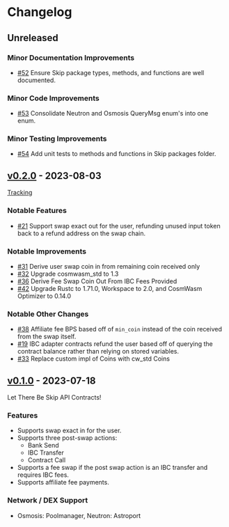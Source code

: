 <!--
Guiding Principles:

Changelogs are for humans, not machines.
There should be an entry for every single version.
The same types of changes should be grouped.
Versions and sections should be linkable.
The latest version comes first.
The release date of each version is displayed.
Mention whether you follow Semantic Versioning.

Usage:

Change log entries are to be added to the Unreleased section under the
appropriate stanza (see below). Each entry should ideally include a tag and
the Github issue reference in the following format:

* (<tag>) \#<issue-number> message

The issue numbers will later be link-ified during the release process so you do
not have to worry about including a link manually, but you can if you wish.

Types of changes (Stanzas):

"Features" for new features.
"Improvements" for changes in existing functionality.
"Deprecated" for soon-to-be removed features.
"Bug Fixes" for any bug fixes.
"API Breaking" for breaking exported APIs used by developers building on SDK.
Ref: https://keepachangelog.com/en/1.0.0/
-->

# Changelog

## Unreleased

### Minor Documentation Improvements
- [#52](https://github.com/skip-mev/skip-api-contracts/pull/52) Ensure Skip package types, methods, and functions are well documented.

### Minor Code Improvements
- [#53](https://github.com/skip-mev/skip-api-contracts/pull/53) Consolidate Neutron and Osmosis QueryMsg enum's into one enum.

### Minor Testing Improvements
- [#54](https://github.com/skip-mev/skip-api-contracts/pull/54) Add unit tests to methods and functions in Skip packages folder.

## [v0.2.0](https://github.com/skip-mev/skip-api-contracts/releases/tag/v0.2.0) - 2023-08-03

[Tracking](https://github.com/skip-mev/skip-api-contracts/issues/28)

### Notable Features
- [#21](https://github.com/skip-mev/skip-api-contracts/issues/21) Support swap exact out for the user, refunding unused input token back to a refund address on the swap chain.

### Notable Improvements
- [#31](https://github.com/skip-mev/skip-api-contracts/pull/31) Derive user swap coin in from remaining coin received only
- [#32](https://github.com/skip-mev/skip-api-contracts/pull/32) Upgrade cosmwasm_std to 1.3
- [#36](https://github.com/skip-mev/skip-api-contracts/pull/36) Derive Fee Swap Coin Out From IBC Fees Provided
- [#42](https://github.com/skip-mev/skip-api-contracts/pull/42) Upgrade Rustc to 1.71.0, Workspace to 2.0, and CosmWasm Optimizer to 0.14.0

### Notable Other Changes
- [#38](https://github.com/skip-mev/skip-api-contracts/pull/38) Affiliate fee BPS based off of `min_coin` instead of the coin received from the swap itself.
- [#19](https://github.com/skip-mev/skip-api-contracts/pull/19) IBC adapter contracts refund the user based off of querying the contract balance rather than relying on stored variables.
- [#33](https://github.com/skip-mev/skip-api-contracts/pull/33) Replace custom impl of Coins with cw_std Coins 

## [v0.1.0](https://github.com/skip-mev/skip-api-contracts/releases/tag/v0.1.0) - 2023-07-18

Let There Be Skip API Contracts!

### Features
- Supports swap exact in for the user.
- Supports three post-swap actions:
    - Bank Send
    - IBC Transfer
    - Contract Call
- Supports a fee swap if the post swap action is an IBC transfer and requires IBC fees.
- Supports affiliate fee payments.

### Network / DEX Support
- Osmosis: Poolmanager, Neutron: Astroport